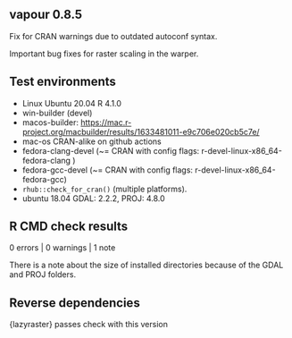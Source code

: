 ## vapour 0.8.5

Fix for CRAN warnings due to outdated autoconf syntax. 

Important bug fixes for raster scaling in the warper. 

## Test environments

* Linux Ubuntu 20.04 R 4.1.0
* win-builder (devel)
* macos-builder: https://mac.r-project.org/macbuilder/results/1633481011-e9c706e020cb5c7e/
* mac-os CRAN-alike on github actions
* fedora-clang-devel      (~= CRAN with config flags: r-devel-linux-x86_64-fedora-clang )
* fedora-gcc-devel        (~= CRAN with config flags: r-devel-linux-x86_64-fedora-gcc)
* `rhub::check_for_cran()` (multiple platforms). 
* ubuntu 18.04    GDAL: 2.2.2, PROJ: 4.8.0

## R CMD check results

0 errors | 0 warnings | 1 note

There is a note about the size of installed directories  because 
 of the GDAL and PROJ folders. 


## Reverse dependencies

{lazyraster} passes check with this version




